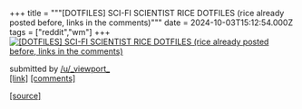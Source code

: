 +++
title = """[DOTFILES] SCI-FI SCIENTIST RICE DOTFILES (rice already posted before, links in the comments)"""
date = 2024-10-03T15:12:54.000Z
tags = ["reddit","wm"]
+++
[![[DOTFILES] SCI-FI SCIENTIST RICE DOTFILES (rice already posted before, links in the comments)](https://b.thumbs.redditmedia.com/TFs1tV8RZu34ET6NXHa6Iyf8fu2TVKjqkVWKj0OixqQ.jpg "[DOTFILES] SCI-FI SCIENTIST RICE DOTFILES (rice already posted before, links in the comments)")](https://www.reddit.com/r/unixporn/comments/1fva3q5/dotfiles_scifi_scientist_rice_dotfiles_rice/)

submitted by [/u/\_viewport\_](https://www.reddit.com/user/_viewport_)  
[\[link\]](https://www.reddit.com/gallery/1fva3q5) [\[comments\]](https://www.reddit.com/r/unixporn/comments/1fva3q5/dotfiles_scifi_scientist_rice_dotfiles_rice/)

[[source]](https://www.reddit.com/r/unixporn/comments/1fva3q5/dotfiles_scifi_scientist_rice_dotfiles_rice/)
